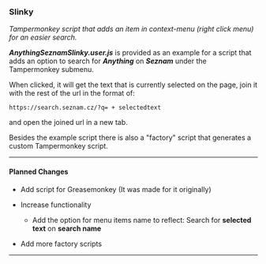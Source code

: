 ### Slinky

_Tampermonkey script that adds an item in context-menu (right click menu) for an easier search._

_**AnythingSeznamSlinky.user.js**_ is provided as an example for a script that adds an option to search for _**Anything**_ on _**Seznam**_ under the Tampermonkey submenu.

When clicked, it will get the text that is currently selected on the page, join it with the rest of the url in the format of:

    https://search.seznam.cz/?q= + selectedtext 
    
and open the joined url in a new tab.

Besides the example script there is also a "factory" script that generates a custom Tampermonkey script.

----

#### Planned Changes

- Add script for Greasemonkey (It was made for it originally)

- Increase functionality

  * Add the option for menu items name to reflect: Search for **selected text** on **search name**

- Add more factory scripts

--------------------
